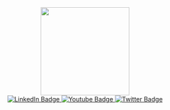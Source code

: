 <div id="header" align="center">
  <img src="https://i.giphy.com/media/v1.Y2lkPTc5MGI3NjExZ25mMDI4OWs4Mzdsb3BvZGx2OG43eWx6ZWlteWJuOTkzMHE0bTY1cCZlcD12MV9pbnRlcm5hbF9naWZfYnlfaWQmY3Q9Zw/ZRuKDS1t4peb6/giphy.gif" width="200"/>
</div>
<div id="badges" align="center">
  <a href="your-linkedin-URL">
    <img src="https://img.shields.io/badge/LinkedIn-blue?style=for-the-badge&logo=linkedin&logoColor=white" alt="LinkedIn Badge"/>
  </a>
  <a href="your-youtube-URL">
    <img src="https://img.shields.io/badge/YouTube-red?style=for-the-badge&logo=youtube&logoColor=white" alt="Youtube Badge"/>
  </a>
  <a href="your-twitter-URL">
    <img src="https://img.shields.io/badge/Twitter-blue?style=for-the-badge&logo=twitter&logoColor=white" alt="Twitter Badge"/>
  </a>
</div>
<div id="badges" align="center">
  <img src="https://komarev.com/ghpvc/?username=Vadim-le&style=flat-square&color=blue" alt=""/>
</div>
